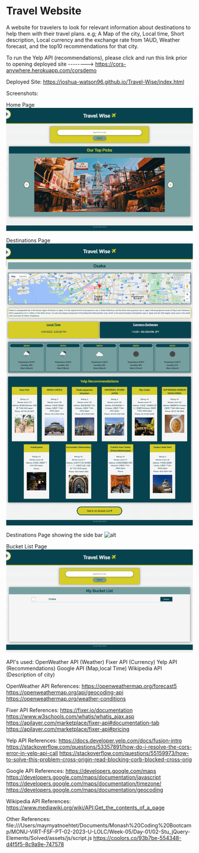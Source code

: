 # Travel Website

A website for travelers to look for relevant information about destinations to help them with their travel plans.
e.g; A Map of the city, Local time, Short description, Local currency and the exchange rate from 1AUD, Weather forecast, and the top10 recommendations for that city.

To run the Yelp API (recommendations), please click and run this link prior to opening deployed site
     --------> https://cors-anywhere.herokuapp.com/corsdemo 

Deployed Site: https://joshua-watson96.github.io/Travel-Wise/index.html 

Screenshots:

Home Page
![alt](./assets/images/HomePage.png)

Destinations Page
![alt](./assets/images/DestinationPage.png)

Destinations Page showing the side bar
![alt](./assets/images/SidebarShowing.png)

Bucket List Page
![alt](./assets/images/BucketListPage.png)


API's used:
OpenWeather API (Weather)
Fixer API (Currency)
Yelp API (Recommendations)
Google API (Map,local Time)
Wikipedia API (Description of city)

OpenWeather API References:
https://openweathermap.org/forecast5
https://openweathermap.org/api/geocoding-api 
https://openweathermap.org/weather-conditions 


Fixer API References:
https://fixer.io/documentation
https://www.w3schools.com/whatis/whatis_ajax.asp
https://apilayer.com/marketplace/fixer-api#documentation-tab
https://apilayer.com/marketplace/fixer-api#pricing

Yelp API References:
https://docs.developer.yelp.com/docs/fusion-intro
https://stackoverflow.com/questions/53357891/how-do-i-resolve-the-cors-error-in-yelp-api-call
https://stackoverflow.com/questions/55159973/how-to-solve-this-problem-cross-origin-read-blocking-corb-blocked-cross-orig


Google API References:
https://developers.google.com/maps 
https://developers.google.com/maps/documentation/javascript 
https://developers.google.com/maps/documentation/timezone/ 
https://developers.google.com/maps/documentation/geocoding 

Wikipedia API References:
https://www.mediawiki.org/wiki/API:Get_the_contents_of_a_page

Other References:
file:///Users/maymyatnoehtet/Documents/Monash%20Coding%20Bootcamp/MONU-VIRT-FSF-PT-02-2023-U-LOLC/Week-05/Day-01/02-Stu_jQuery-Elements/Solved/assets/js/script.js
https://coolors.co/93b7be-554348-d4f5f5-8c9a9e-747578




